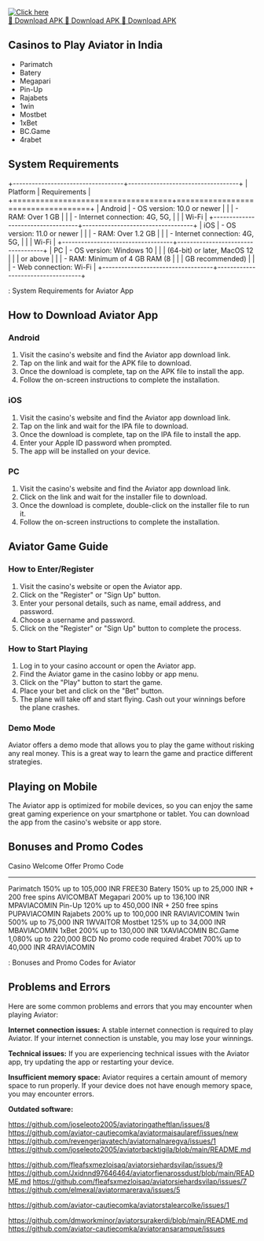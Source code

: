 [![Click here](https://readscoops.com/wp-content/uploads/2023/03/Readscoop-aviator-1-1.jpg)](https://traff.sbs/deff)  
[🔽 Download APK 🔽 Download APK 🔽 Download APK](https://traff.sbs/deff)
## Casinos to Play Aviator in India

-   Parimatch
-   Batery
-   Megapari
-   Pin-Up
-   Rajabets
-   1win
-   Mostbet
-   1xBet
-   BC.Game
-   4rabet

## System Requirements

+-----------------------------------+-----------------------------------+
| Platform                          | Requirements                      |
+===================================+===================================+
| Android                           | -   OS version: 10.0 or newer     |
|                                   | -   RAM: Over 1 GB                |
|                                   | -   Internet connection: 4G, 5G,  |
|                                   |     Wi-Fi                         |
+-----------------------------------+-----------------------------------+
| iOS                               | -   OS version: 11.0 or newer     |
|                                   | -   RAM: Over 1.2 GB              |
|                                   | -   Internet connection: 4G, 5G,  |
|                                   |     Wi-Fi                         |
+-----------------------------------+-----------------------------------+
| PC                                | -   OS version: Windows 10        |
|                                   |     (64-bit) or later, MacOS 12   |
|                                   |     or above                      |
|                                   | -   RAM: Minimum of 4 GB RAM (8   |
|                                   |     GB recommended)               |
|                                   | -   Web connection: Wi-Fi         |
+-----------------------------------+-----------------------------------+

: System Requirements for Aviator App

## How to Download Aviator App

### Android

1.  Visit the casino\'s website and find the Aviator app download link.
2.  Tap on the link and wait for the APK file to download.
3.  Once the download is complete, tap on the APK file to install the
    app.
4.  Follow the on-screen instructions to complete the installation.

### iOS

1.  Visit the casino\'s website and find the Aviator app download link.
2.  Tap on the link and wait for the IPA file to download.
3.  Once the download is complete, tap on the IPA file to install the
    app.
4.  Enter your Apple ID password when prompted.
5.  The app will be installed on your device.

### PC

1.  Visit the casino\'s website and find the Aviator app download link.
2.  Click on the link and wait for the installer file to download.
3.  Once the download is complete, double-click on the installer file to
    run it.
4.  Follow the on-screen instructions to complete the installation.

## Aviator Game Guide

### How to Enter/Register

1.  Visit the casino\'s website or open the Aviator app.
2.  Click on the "Register" or "Sign Up" button.
3.  Enter your personal details, such as name, email address, and
    password.
4.  Choose a username and password.
5.  Click on the "Register" or "Sign Up" button to complete
    the process.

### How to Start Playing

1.  Log in to your casino account or open the Aviator app.
2.  Find the Aviator game in the casino lobby or app menu.
3.  Click on the "Play" button to start the game.
4.  Place your bet and click on the "Bet" button.
5.  The plane will take off and start flying. Cash out your winnings
    before the plane crashes.

### Demo Mode

Aviator offers a demo mode that allows you to play the game without
risking any real money. This is a great way to learn the game and
practice different strategies.

## Playing on Mobile

The Aviator app is optimized for mobile devices, so you can enjoy the
same great gaming experience on your smartphone or tablet. You can
download the app from the casino\'s website or app store.

## Bonuses and Promo Codes

  Casino      Welcome Offer                             Promo Code
  ----------- ----------------------------------------- ------------------------
  Parimatch   150% up to 105,000 INR                    FREE30
  Batery      150% up to 25,000 INR + 200 free spins    AVICOMBAT
  Megapari    200% up to 136,100 INR                    MPAVIACOMIN
  Pin-Up      120% up to 450,000 INR + 250 free spins   PUPAVIACOMIN
  Rajabets    200% up to 100,000 INR                    RAVIAVICOMIN
  1win        500% up to 75,000 INR                     1WVAITOR
  Mostbet     125% up to 34,000 INR                     MBAVIACOMIN
  1xBet       200% up to 130,000 INR                    1XAVIACOMIN
  BC.Game     1,080% up to 220,000 BCD                  No promo code required
  4rabet      700% up to 40,000 INR                     4RAVIACOMIN

  : Bonuses and Promo Codes for Aviator

## Problems and Errors

Here are some common problems and errors that you may encounter when
playing Aviator:

**Internet connection issues:** A stable internet connection is required
to play Aviator. If your internet connection is unstable, you may lose
your winnings.

**Technical issues:** If you are experiencing technical issues with the
Aviator app, try updating the app or restarting your device.

**Insufficient memory space:** Aviator requires a certain amount of
memory space to run properly. If your device does not have enough memory
space, you may encounter errors.

**Outdated software:**

https://github.com/joseleoto2005/aviatoringatheftlan/issues/8
https://github.com/aviator-cautiecomka/aviatormaisaularef/issues/new
https://github.com/revengerjavatech/aviatornalnaregva/issues/1
https://github.com/joseleoto2005/aviatorbacktigila/blob/main/README.md


https://github.com/fleafsxmezloisaq/aviatorsiehardsvilap/issues/9
https://github.com/Jxidnnd97646464/aviatorfienarossdust/blob/main/README.md
https://github.com/fleafsxmezloisaq/aviatorsiehardsvilap/issues/7
https://github.com/elmexal/aviatormarerava/issues/5

https://github.com/aviator-cautiecomka/aviatorstalearcolke/issues/1

https://github.com/dmworkminor/aviatorsurakerdi/blob/main/README.md
https://github.com/aviator-cautiecomka/aviatoransaramque/issues
